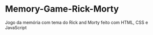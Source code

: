 # Memory-Game-Rick-Morty
Jogo da memória com tema do Rick and Morty feito com HTML, CSS e JavaScript
